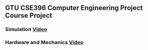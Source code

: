 ## GTU CSE396 Computer Engineering Project Course Project
### Simulation [Video](https://www.youtube.com/watch?v=Z_iCmttZUxY)
### Hardware and Mechanics [Video](https://www.youtube.com/watch?v=XFolkMuCgHc)
